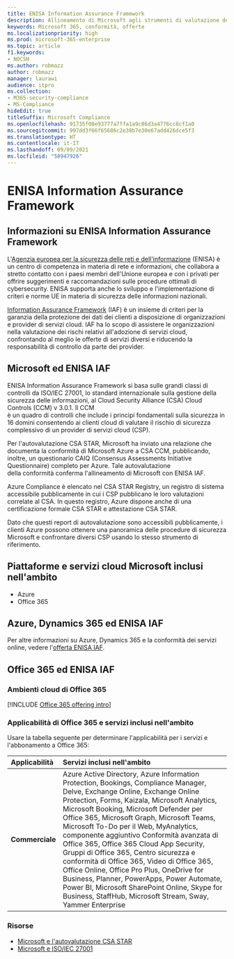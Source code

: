 ```yaml
---
title: ENISA Information Assurance Framework
description: Allineamento di Microsoft agli strumenti di valutazione dei rischi indicati da ENISA Information Assurance Framework in base all'autovalutazione CSA STAR.
keywords: Microsoft 365, conformità, offerte
ms.localizationpriority: high
ms.prod: microsoft-365-enterprise
ms.topic: article
f1.keywords:
- NOCSH
ms.author: robmazz
author: robmazz
manager: laurawi
audience: itpro
ms.collection:
- M365-security-compliance
- MS-Compliance
hideEdit: true
titleSuffix: Microsoft Compliance
ms.openlocfilehash: 91735f08e93777a7ffa1a9c86d3a4776cc8cf1a0
ms.sourcegitcommit: 997dd3f66f65686c2e38b7e30e67add426dce5f3
ms.translationtype: HT
ms.contentlocale: it-IT
ms.lasthandoff: 09/09/2021
ms.locfileid: "58947926"
---
```

# <a name="enisa-information-assurance-framework"></a>ENISA Information Assurance Framework

## <a name="about-the-enisa-information-assurance-framework"></a>Informazioni su ENISA Information Assurance Framework

L'[Agenzia europea per la sicurezza delle reti e dell'informazione](https://www.enisa.europa.eu/) (ENISA) è un centro di competenza in materia di rete e informazioni, che collabora a stretto contatto con i paesi membri dell'Unione europea e con i privati per offrire suggerimenti e raccomandazioni sulle procedure ottimali di cybersecurity. ENISA supporta anche lo sviluppo e l'implementazione di criteri e norme UE in materia di sicurezza delle informazioni nazionali.

[Information Assurance Framework](https://www.enisa.europa.eu/publications/cloud-computing-information-assurance-framework) (IAF) è un insieme di criteri per la garanzia della protezione dei dati dei clienti a disposizione di organizzazioni e provider di servizi cloud. IAF ha lo scopo di assistere le organizzazioni nella valutazione dei rischi relativi all'adozione di servizi cloud, confrontando al meglio le offerte di servizi diversi e riducendo la responsabilità di controllo da parte dei provider.

## <a name="microsoft-and-the-enisa-iaf"></a>Microsoft ed ENISA IAF

ENISA Information Assurance Framework si basa sulle grandi classi di controlli da ISO/IEC 27001, lo standard internazionale sulla gestione della sicurezza delle informazioni, al Cloud Security Alliance (CSA) Cloud Controls (CCM) v 3.0.1. Il CCM  
è un quadro di controlli che include i principi fondamentali sulla sicurezza in 16 domini consentendo ai clienti cloud di valutare il rischio di sicurezza complessivo di un provider di servizi cloud (CSP).

Per l'autovalutazione CSA STAR, Microsoft ha inviato una relazione che documenta la conformità di Microsoft Azure a CSA CCM, pubblicando, inoltre, un questionario CAIQ (Consensus Assessments Initiative Questionnaire) completo per Azure. Tale autovalutazione  
della conformità conferma l'allineamento di Microsoft con ENISA IAF.

Azure Compliance è elencato nel CSA STAR Registry, un registro di sistema accessibile pubblicamente in cui i CSP pubblicano le loro valutazioni correlate al CSA. In questo registro, Azure dispone anche di una certificazione formale CSA STAR e attestazione CSA STAR.

Dato che questi report di autovalutazione sono accessibili pubblicamente, i clienti Azure possono ottenere una panoramica delle procedure di sicurezza Microsoft e confrontare diversi CSP usando lo stesso strumento di riferimento.

## <a name="microsoft-in-scope-cloud-platforms--services"></a>Piattaforme e servizi cloud Microsoft inclusi nell'ambito

- Azure
- Office 365

## <a name="azure-dynamics-365-and-enisa-iaf"></a>Azure, Dynamics 365 ed ENISA IAF

Per altre informazioni su Azure, Dynamics 365 e la conformità dei servizi online, vedere l'[offerta ENISA IAF](/azure/compliance/offerings/offering-eu-enisa-iaf).

## <a name="office-365-and-enisa-iaf"></a>Office 365 ed ENISA IAF

### <a name="office-365-cloud-environments"></a>Ambienti cloud di Office 365

[!INCLUDE [Office 365 offering intro](../includes/o365-offering-introduction.md)]

### <a name="office-365-applicability-and-in-scope-services"></a>Applicabilità di Office 365 e servizi inclusi nell'ambito

Usare la tabella seguente per determinare l'applicabilità per i servizi e l'abbonamento a Office 365:

| **Applicabilità** | **Servizi inclusi nell'ambito** |
|:------------------|:----------------------|
| **Commerciale** | Azure Active Directory, Azure Information Protection, Bookings, Compliance Manager, Delve, Exchange Online, Exchange Online Protection, Forms, Kaizala, Microsoft Analytics, Microsoft Booking, Microsoft Defender per Office 365, Microsoft Graph, Microsoft Teams, Microsoft To-Do per il Web, MyAnalytics, componente aggiuntivo Conformità avanzata di Office 365, Office 365 Cloud App Security, Gruppi di Office 365, Centro sicurezza e conformità di Office 365, Video di Office 365, Office Online, Office Pro Plus, OneDrive for Business, Planner, PowerApps, Power Automate, Power BI, Microsoft SharePoint Online, Skype for Business, StaffHub, Microsoft Stream, Sway, Yammer Enterprise |

### <a name="resources"></a>Risorse

- [Microsoft e l'autovalutazione CSA STAR](offering-csa-star-self-assessment.md)
- [Microsoft e ISO/IEC 27001](offering-ISO-27001.md)
